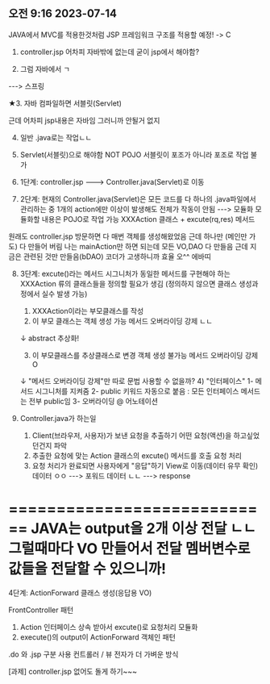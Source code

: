 ## 오전 9:16 2023-07-14


JAVA에서 MVC를 적용한것처럼
JSP 프레임워크 구조를 적용할 예정!
	-> C


1.  controller.jsp 어차피 자바밖에 없는데
굳이 jsp에서 해야함?

2. 그럼 자바에서 ㄱ

---> 스프링

★3. 자바 컴파일하면 서블릿(Servlet)

근데 어차피 jsp내용은 자바임
그러니까 안될거 없지


4. 일반 .java로는 작업ㄴㄴ
5. Servlet(서블릿)으로 해야함
NOT POJO
서블릿이 포조가 아니라 포조로 작업 불가

6. 1단계: controller.jsp ---> Controller.java(Servlet)로 이동

7. 2단계: 현재의 Controller.java(Servlet)은 모든 코드를 다 하나의 .java파일에서 관리하는 중
	1개의 action에만 이상이 발생해도
	전체가 작동이 안됨
	---> 모듈화
		모듈화할 내용은 POJO로 작업 가능
	XXXAction 클래스 + excute(rq,res) 메서드


원래도 controller.jsp 방문하면 다 매번 객체를 생성해왔었음
근데 하나만 (메인만 가도) 다 만들어 버림
나는 mainAction만 하면 되는데 모든 VO,DAO 다 만들음
근데 지금은 관련된 것만 만들음(bDAO)
코더가 고생하니까 효율 오^^ 에바띠

8. 3단계: excute()라는 메서드 시그니처가 동일한 메서드를 구현해야 하는
	XXXAction 류의 클래스들을 정의할 필요가 생김
	(정의하지 않으면 클래스 생성과정에서 실수 발생 가능)

	1) XXXAction이라는 부모클래스를 작성
	2) 이 부모 클래스는
		객체 생성 가능
		메서드 오버라이딩 강제 ㄴㄴ

	↓ abstract 추상화!

	3) 이 부모클래스를 추상클래스로 변경
		객체 생성 불가능
		메서드 오버라이딩 강제O

	↓ "메서드 오버라이딩 강제"만 따로 문법 사용할 수 없을까?
	4) "인터페이스"
		1- 메서드 시그니처를 지켜줌
		2- public 키워드 자동으로 붙음
			: 모든 인터페이스 메서드는 전부 public임
		3- 오버라이딩 @ 어노테이션

9. Controller.java가 하는일
	1) Client(브라우저, 사용자)가 보낸 요청을 추출하기
		어떤 요청(액션)을 하고싶었던건지 파악
	2) 추출한 요청에 맞는 Action 클래스의 excute() 메서드를 호출
		요청 처리	
	3) 요청 처리가 완료되면 사용자에게 "응답"하기
		View로 이동(데이터 유무 확인)
		데이터 ㅇㅇ ---> 포워드
		데이터 ㄴㄴ ---> response

============================
JAVA는 output을 2개 이상 전달 ㄴㄴ
그럴때마다 VO 만들어서 전달
멤버변수로 값들을 전달할 수 있으니까!
============================


4단계: ActionForward 클래스 생성(응답용 VO)

FrontController 패턴
1) Action 인터페이스 상속 받아서 excute()로 요청처리 모듈화
2) execute()의 output이 ActionForward 객체인 패턴

.do 와 .jsp 구분 사용
컨트롤러 / 뷰
전자가 더 가벼운 방식

[과제]
controller.jsp 없어도 돌게 하기~~~



